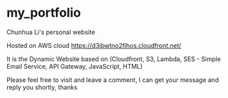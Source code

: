 # my_portfolio
Chunhua Li's personal website

Hosted on AWS cloud https://d3jbwtno2fihos.cloudfront.net/

It is the Dynamic Website based on (Cloudfront, S3, Lambda, SES - Simple Email Service, API Gateway, JavaScript, HTML)

Please feel free to visit and leave a comment, I can get your message and reply you shortly, thanks

